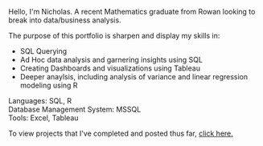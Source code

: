 Hello, I'm Nicholas. A recent Mathematics graduate from Rowan looking to break into data/business analysis. 

The purpose of this portfolio is sharpen and display my skills in:
* SQL Querying 
* Ad Hoc data analysis and garnering insights using SQL
* Creating Dashboards and visualizations using Tableau
* Deeper anaylsis, including analysis of variance and linear regression modeling using R
  
Languages: SQL, R \
Database Management System: MSSQL \
Tools: Excel, Tableau

To view projects that I've completed and posted thus far, [click here.](https://github.com/NMangi1/NMangi1/blob/main/Projects.md)


<!---
NMangi1/NMangi1 is a ✨ special ✨ repository because its `README.md` (this file) appears on your GitHub profile.
You can click the Preview link to take a look at your changes.
--->
